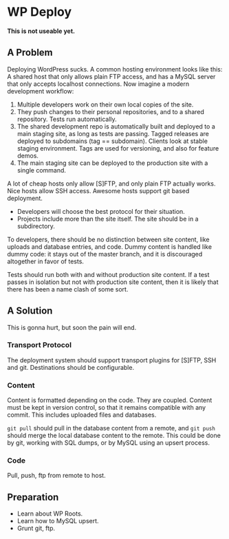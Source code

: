 # WP Deploy

**This is not useable yet.**

## A Problem

Deploying WordPress sucks. A common hosting environment looks like this: A shared host that only allows plain FTP access, and has a MySQL server that only accepts localhost connections. Now imagine a modern development workflow:

1. Multiple developers work on their own local copies of the site.
2. They push changes to their personal repositories, and to a shared repository. Tests run automatically.
3. The shared development repo is automatically built and deployed to a main staging site, as long as tests are passing. Tagged releases are deployed to subdomains (tag == subdomain). Clients look at stable staging environment. Tags are used for versioning, and also for feature demos.
4. The main staging site can be deployed to the production site with a single command.

A lot of cheap hosts only allow [S]FTP, and only plain FTP actually works. Nice hosts allow SSH access. Awesome hosts support git based deployment.

- Developers will choose the best protocol for their situation.
- Projects include more than the site itself. The site should be in a subdirectory.

To developers, there should be no distinction between site content, like uploads and database entries, and code. Dummy content is handled like dummy code: it stays out of the master branch, and it is discouraged altogether in favor of tests.

Tests should run both with and without production site content. If a test passes in isolation but not with production site content, then it is likely that there has been a name clash of some sort.

## A Solution

This is gonna hurt, but soon the pain will end.

### Transport Protocol

The deployment system should support transport plugins for [S]FTP, SSH and git. Destinations should be configurable.

### Content

Content is formatted depending on the code. They are coupled. Content must be kept in version control, so that it remains compatible with any commit. This includes uploaded files and databases.

`git pull` should pull in the database content from a remote, and `git push` should merge the local database content to the remote. This could be done by git, working with SQL dumps, or by MySQL using an upsert process.

### Code

Pull, push, ftp from remote to host.

## Preparation

- Learn about WP Roots.
- Learn how to MySQL upsert.
- Grunt git, ftp.
